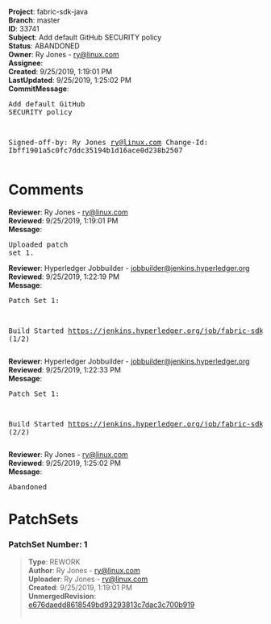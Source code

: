 <strong>Project</strong>: fabric-sdk-java<br><strong>Branch</strong>: master<br><strong>ID</strong>: 33741<br><strong>Subject</strong>: Add default GitHub SECURITY policy<br><strong>Status</strong>: ABANDONED<br><strong>Owner</strong>: Ry Jones - ry@linux.com<br><strong>Assignee</strong>:<br><strong>Created</strong>: 9/25/2019, 1:19:01 PM<br><strong>LastUpdated</strong>: 9/25/2019, 1:25:02 PM<br><strong>CommitMessage</strong>:<br><pre>Add default GitHub SECURITY policy

Signed-off-by: Ry Jones <ry@linux.com>
Change-Id: Ibff1901a5c0fc7ddc35194b1d16ace0d238b2507
</pre><h1>Comments</h1><strong>Reviewer</strong>: Ry Jones - ry@linux.com<br><strong>Reviewed</strong>: 9/25/2019, 1:19:01 PM<br><strong>Message</strong>: <pre>Uploaded patch set 1.</pre><strong>Reviewer</strong>: Hyperledger Jobbuilder - jobbuilder@jenkins.hyperledger.org<br><strong>Reviewed</strong>: 9/25/2019, 1:22:19 PM<br><strong>Message</strong>: <pre>Patch Set 1:

Build Started https://jenkins.hyperledger.org/job/fabric-sdk-java-master-verify-1.4-x86_64/167/ (1/2)</pre><strong>Reviewer</strong>: Hyperledger Jobbuilder - jobbuilder@jenkins.hyperledger.org<br><strong>Reviewed</strong>: 9/25/2019, 1:22:33 PM<br><strong>Message</strong>: <pre>Patch Set 1:

Build Started https://jenkins.hyperledger.org/job/fabric-sdk-java-master-verify-x86_64/160/ (2/2)</pre><strong>Reviewer</strong>: Ry Jones - ry@linux.com<br><strong>Reviewed</strong>: 9/25/2019, 1:25:02 PM<br><strong>Message</strong>: <pre>Abandoned</pre><h1>PatchSets</h1><h3>PatchSet Number: 1</h3><blockquote><strong>Type</strong>: REWORK<br><strong>Author</strong>: Ry Jones - ry@linux.com<br><strong>Uploader</strong>: Ry Jones - ry@linux.com<br><strong>Created</strong>: 9/25/2019, 1:19:01 PM<br><strong>UnmergedRevision</strong>: [e676daedd8618549bd93293813c7dac3c700b919](https://github.com/hyperledger-gerrit-archive/fabric-sdk-java/commit/e676daedd8618549bd93293813c7dac3c700b919)<br><br></blockquote>